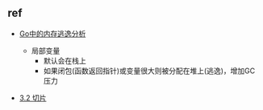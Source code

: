 

## ref
+ [Go中的内存逃逸分析](https://segmentfault.com/a/1190000040610063)
    + 局部变量
        + 默认会在栈上
        + 如果闭包(函数返回指针)或变量很大则被分配在堆上(逃逸)，增加GC压力

+ [3.2 切片](https://draveness.me/golang/docs/part2-foundation/ch03-datastructure/golang-array-and-slice/)